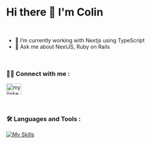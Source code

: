 <h1> Hi there 👋 I'm Colin </h1>
<br />


<!-- - 🔭 I’m currently working on <a href="https://github.com/ColinBertin/drifty" target="_blank">Drifty</a> -->
- 🌱 I’m currently working with Nextjs using TypeScript
- 💬 Ask me about NextJS, Ruby on Rails
<br />


### :man_technologist: Connect with me :
<p align="left">
  <a href="https://www.linkedin.com/in/colinbertin" target="blank" style="top:-5px"><img align="center" src="https://raw.githubusercontent.com/rahuldkjain/github-profile-readme-generator/master/src/images/icons/Social/linked-in-alt.svg" alt="my linkedin profile" height="30" width="40" /></a>
  <!-- <a href="https://www.colinbertin.com" target="blank"><img align="center" src="https://colinbertin.com/static/media/cb.46f638156ab5d8321fde.png" alt="my porfolio" height="50" width="50" /></a> -->
</p>
<br />



### :hammer_and_wrench: Languages and Tools :
[![My Skills](https://skillicons.dev/icons?i=html,css,ts,react,nextjs,express,py,django,ruby,rails,postgres,vercel,heroku,tailwind,bootstrap,figma,git,github	)](https://skillicons.dev)
<br />

<!-- <p><img align="left" src="https://github-readme-stats.vercel.app/api/top-langs?username=ColinBertin&show_icons=true&locale=en&layout=compact" alt="ColinBertin" /></p> -->
